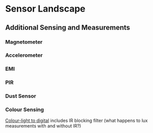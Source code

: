 # Sensor Landscape


## Additional Sensing and Measurements

### Magnetometer

### Accelerometer

### EMI

### PIR

### Dust Sensor

### Colour Sensing
[Colour-light to digital](http://www.mouser.com/ds/2/588/TCS3472_Datasheet_EN_v2-255426.pdf)
includes IR blocking filter (what happens to lux measurements with and without IR?)
